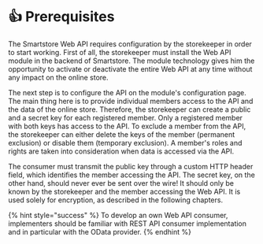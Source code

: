 # 👍 Prerequisites

The Smartstore Web API requires configuration by the storekeeper in order to start working. First of all, the storekeeper must install the Web API module in the backend of Smartstore. The module technology gives him the opportunity to activate or deactivate the entire Web API at any time without any impact on the online store.

The next step is to configure the API on the module's configuration page. The main thing here is to provide individual members access to the API and the data of the online store. Therefore, the storekeeper can create a public and a secret key for each registered member. Only a registered member with both keys has access to the API. To exclude a member from the API, the storekeeper can either delete the keys of the member (permanent exclusion) or disable them (temporary exclusion). A member's roles and rights are taken into consideration when data is accessed via the API.

The consumer must transmit the public key through a custom HTTP header field, which identifies the member accessing the API. The secret key, on the other hand, should never ever be sent over the wire! It should only be known by the storekeeper and the member accessing the Web API. It is used solely for encryption, as described in the following chapters.

{% hint style="success" %}
To develop an own Web API consumer, implementers should be familiar with REST API consumer implementation and in particular with the OData provider.
{% endhint %}
